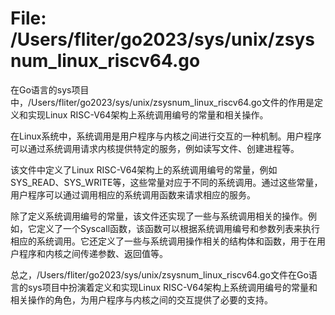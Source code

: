 # File: /Users/fliter/go2023/sys/unix/zsysnum_linux_riscv64.go

在Go语言的sys项目中，/Users/fliter/go2023/sys/unix/zsysnum_linux_riscv64.go文件的作用是定义和实现Linux RISC-V64架构上系统调用编号的常量和相关操作。

在Linux系统中，系统调用是用户程序与内核之间进行交互的一种机制。用户程序可以通过系统调用请求内核提供特定的服务，例如读写文件、创建进程等。

该文件中定义了Linux RISC-V64架构上的系统调用编号的常量，例如SYS_READ、SYS_WRITE等，这些常量对应于不同的系统调用。通过这些常量，用户程序可以通过调用相应的系统调用函数来请求相应的服务。

除了定义系统调用编号的常量，该文件还实现了一些与系统调用相关的操作。例如，它定义了一个Syscall函数，该函数可以根据系统调用编号和参数列表来执行相应的系统调用。它还定义了一些与系统调用操作相关的结构体和函数，用于在用户程序和内核之间传递参数、返回值等。

总之，/Users/fliter/go2023/sys/unix/zsysnum_linux_riscv64.go文件在Go语言的sys项目中扮演着定义和实现Linux RISC-V64架构上系统调用编号的常量和相关操作的角色，为用户程序与内核之间的交互提供了必要的支持。

